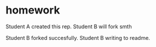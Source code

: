 # homework
Student A created this rep.
Student B will fork smth

Student B forked succesfully.
Student B writing to readme.